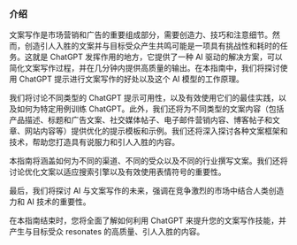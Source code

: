 ### 介绍

文案写作是市场营销和广告的重要组成部分，需要创造力、技巧和注意细节。然而，创造引人入胜的文案并与目标受众产生共鸣可能是一项具有挑战性和耗时的任务。这就是 ChatGPT 发挥作用的地方，它提供了一种 AI 驱动的解决方案，可以简化文案写作过程，并在几分钟内提供高质量的输出。在本指南中，我们将探讨使用 ChatGPT 提示进行文案写作的好处以及这个 AI 模型的工作原理。

我们将讨论不同类型的 ChatGPT 提示可用性，以及有效使用它们的最佳实践，以及如何为特定用例训练 ChatGPT。此外，我们还将为不同类型的文案内容（包括产品描述、标题和广告文案、社交媒体帖子、电子邮件营销内容、博客帖子和文章、网站内容等）提供优化的提示模板和示例。我们还将深入探讨各种文案框架和技术，帮助您打造具有说服力和引人入胜的内容。

本指南将涵盖如何为不同的渠道、不同的受众以及不同的行业撰写文案。我们还将讨论优化文案以适应搜索引擎以及有效使用表情符号的重要性。

最后，我们将探讨 AI 与文案写作的未来，强调在竞争激烈的市场中结合人类创造力和 AI 技术的重要性。

在本指南结束时，您将全面了解如何利用 ChatGPT 来提升您的文案写作技能，并产生与目标受众 resonates 的高质量、引人入胜的内容。
